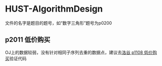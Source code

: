 # HUST-AlgorithmDesign

文件的名字是题目的题号，如“数字三角形”题号为p0200

## p2011 低价购买

OJ上的数据较弱，没有针对相同子序列去重的数据点，建议去[洛谷 p1108 低价购买](https://www.luogu.com.cn/problem/P1108)验证代码
